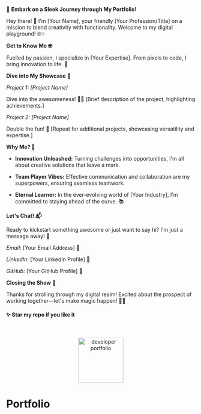 🚀 **Embark on a Sleek Journey through My Portfolio!**

Hey there! 👋 I'm [Your Name], your friendly [Your Profession/Title] on a mission to blend creativity with functionality. Welcome to my digital playground! 🌐✨

**Get to Know Me 🤓**

Fuelled by passion, I specialize in [Your Expertise]. From pixels to code, I bring innovation to life. 🚀

**Dive into My Showcase 🌟**

*Project 1: [Project Name]*

Dive into the awesomeness! 🚗💨 [Brief description of the project, highlighting achievements.]

*Project 2: [Project Name]*

Double the fun! 🎉 [Repeat for additional projects, showcasing versatility and expertise.]

**Why Me? 🌈**

- **Innovation Unleashed:** Turning challenges into opportunities, I'm all about creative solutions that leave a mark.

- **Team Player Vibes:** Effective communication and collaboration are my superpowers, ensuring seamless teamwork.

- **Eternal Learner:** In the ever-evolving world of [Your Industry], I'm committed to staying ahead of the curve. 📚

**Let's Chat! 📬**

Ready to kickstart something awesome or just want to say hi? I'm just a message away! 🚀

*Email:* [Your Email Address] 📧

*LinkedIn:* [Your LinkedIn Profile] 🔗

*GitHub:* [Your GitHub Profile] 🐙

**Closing the Show 🌌**

Thanks for strolling through my digital realm! Excited about the prospect of working together—let's make magic happen! 🌟✨

#### ✨ Star my repo if you like it
 <br>
 <br>
<div align="center">
 <img src="https://github.com/kanugurajesh/Portfolio/assets/120458029/ad26d685-5c0b-489b-84c1-fdb75772d24b" alt="developer portfolio" width="120" height="120">
</div>

# Portfolio
